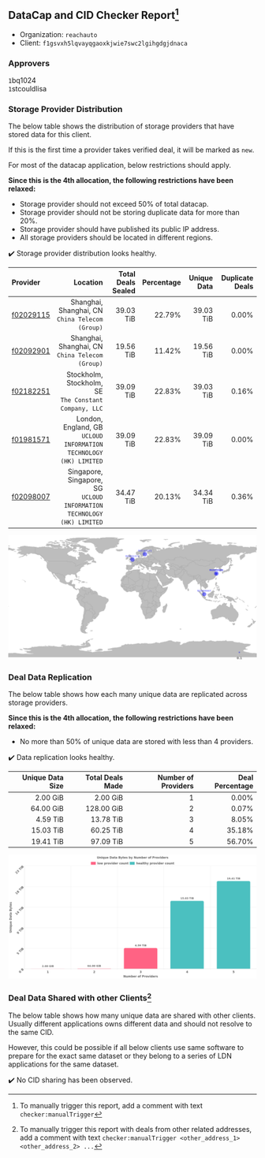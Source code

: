 ## DataCap and CID Checker Report[^1]
 - Organization: `reachauto`
 - Client: `f1gsvxh5lqvayqgaoxkjwie7swc2lgihgdgjdnaca`
### Approvers
`1`bq1024<br/>`1`stcouldlisa

### Storage Provider Distribution
The below table shows the distribution of storage providers that have stored data for this client.

If this is the first time a provider takes verified deal, it will be marked as `new`.

For most of the datacap application, below restrictions should apply.

**Since this is the 4th allocation, the following restrictions have been relaxed:**
 - Storage provider should not exceed 50% of total datacap.
 - Storage provider should not be storing duplicate data for more than 20%.
 - Storage provider should have published its public IP address.
 - All storage providers should be located in different regions.

✔️ Storage provider distribution looks healthy.

| Provider                                              |                                                                  Location | Total Deals Sealed | Percentage | Unique Data | Duplicate Deals |
| :---------------------------------------------------- | ------------------------------------------------------------------------: | -----------------: | ---------: | ----------: | --------------: |
| [f02029115](https://filfox.info/en/address/f02029115) |                        Shanghai, Shanghai, CN<br/>`China Telecom (Group)` |          39.03 TiB |     22.79% |   39.03 TiB |           0.00% |
| [f02092901](https://filfox.info/en/address/f02092901) |                        Shanghai, Shanghai, CN<br/>`China Telecom (Group)` |          19.56 TiB |     11.42% |   19.56 TiB |           0.00% |
| [f02182251](https://filfox.info/en/address/f02182251) |                  Stockholm, Stockholm, SE<br/>`The Constant Company, LLC` |          39.09 TiB |     22.83% |   39.03 TiB |           0.16% |
| [f01981571](https://filfox.info/en/address/f01981571) |      London, England, GB<br/>`UCLOUD INFORMATION TECHNOLOGY (HK) LIMITED` |          39.09 TiB |     22.83% |   39.09 TiB |           0.00% |
| [f02098007](https://filfox.info/en/address/f02098007) | Singapore, Singapore, SG<br/>`UCLOUD INFORMATION TECHNOLOGY (HK) LIMITED` |          34.47 TiB |     20.13% |   34.34 TiB |           0.36% |

<img src="https://raw.githubusercontent.com/data-preservation-programs/filplus-checker-assets/main/filecoin-project/filecoin-plus-large-datasets/issues/1890/1688783383172.png"/>

### Deal Data Replication
The below table shows how each many unique data are replicated across storage providers.


**Since this is the 4th allocation, the following restrictions have been relaxed:**
- No more than 50% of unique data are stored with less than 4 providers.

✔️ Data replication looks healthy.

| Unique Data Size | Total Deals Made | Number of Providers | Deal Percentage |
| ---------------: | ---------------: | ------------------: | --------------: |
|         2.00 GiB |         2.00 GiB |                   1 |           0.00% |
|        64.00 GiB |       128.00 GiB |                   2 |           0.07% |
|         4.59 TiB |        13.78 TiB |                   3 |           8.05% |
|        15.03 TiB |        60.25 TiB |                   4 |          35.18% |
|        19.41 TiB |        97.09 TiB |                   5 |          56.70% |

<img src="https://raw.githubusercontent.com/data-preservation-programs/filplus-checker-assets/main/filecoin-project/filecoin-plus-large-datasets/issues/1890/1688783384003.png"/>

### Deal Data Shared with other Clients[^3]
The below table shows how many unique data are shared with other clients.
Usually different applications owns different data and should not resolve to the same CID.

However, this could be possible if all below clients use same software to prepare for the exact same dataset or they belong to a series of LDN applications for the same dataset.

✔️ No CID sharing has been observed.

[^1]: To manually trigger this report, add a comment with text `checker:manualTrigger`

[^2]: Deals from those addresses are combined into this report as they are specified with `checker:manualTrigger`

[^3]: To manually trigger this report with deals from other related addresses, add a comment with text `checker:manualTrigger <other_address_1> <other_address_2> ...`
